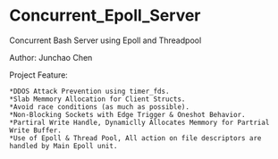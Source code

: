 # Concurrent_Epoll_Server
Concurrent Bash Server using Epoll and Threadpool

Author: Junchao Chen

Project Feature:

	*DDOS Attack Prevention using timer_fds.
	*Slab Memmory Allocation for Client Structs.
	*Avoid race conditions (as much as possible).
	*Non-Blocking Sockets with Edge Trigger & Oneshot Behavior.
	*Partiral Write Handle, Dynamiclly Allocates Memmory for Partrial Write Buffer.
	*Use of Epoll & Thread Pool, All action on file descriptors are handled by Main Epoll unit.
